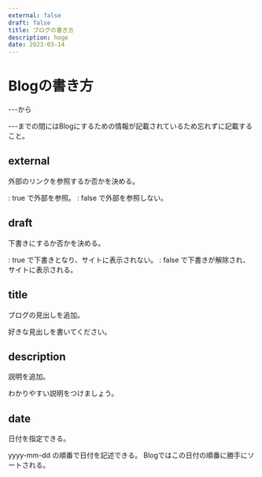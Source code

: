 ```yaml
---
external: false
draft: false
title: ブログの書き方
description: hoge
date: 2023-03-14
---
```


# Blogの書き方

---から

---までの間にはBlogにするための情報が記載されているため忘れずに記載すること。

## external
外部のリンクを参照するか否かを決める。

: true で外部を参照。
: false で外部を参照しない。

## draft
下書きにするか否かを決める。

: true で下書きとなり、サイトに表示されない。
: false で下書きが解除され、サイトに表示される。

## title
ブログの見出しを追加。

好きな見出しを書いてください。

## description
説明を追加。

わかりやすい説明をつけましょう。

## date
日付を指定できる。

yyyy-mm-dd の順番で日付を記述できる。
Blogではこの日付の順番に勝手にソートされる。
